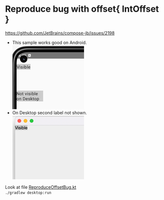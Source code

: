 # Reproduce bug with offset{ IntOffset }
https://github.com/JetBrains/compose-jb/issues/2198

 - This sample works good on Android.  
![img.png](android.png)
 - On Desktop second label not shown.  
![desktop.png](desktop.png)

Look at file [ReproduceOffsetBug.kt](common%2Fsrc%2FcommonMain%2Fkotlin%2Fcom%2Fexample%2Fcommon%2FReproduceOffsetBug.kt)  
`./gradlew desktop:run`

